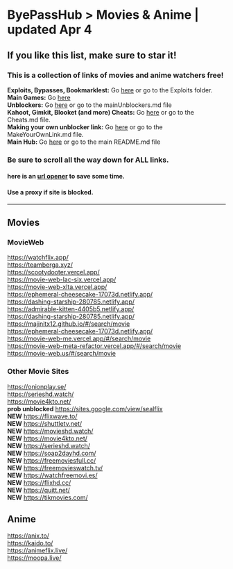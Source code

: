 # ByePassHub > Movies & Anime | updated Apr 4
## If you like this list, make sure to star it!
### This is a collection of links of movies and anime watchers **free**! 
**Exploits, Bypasses, Bookmarklest:** Go [here](https://github.com/wea-f/ByePassHub/tree/main/Exploits) or go to the Exploits folder. <br>
**Main Games:** Go [here](https://github.com/wea-f/ByePassHub/blob/main/Games.md) <br>
**Unblockers:** Go [here](https://github.com/wea-f/ByePassHub/blob/main/mainUnblockers.md) or go to the mainUnblockers.md file <br>
**Kahoot, Gimkit, Blooket (and more) Cheats:** Go [here](https://github.com/wea-f/ByePassHub//blob/main/Cheats.md) or go to the Cheats.md file. <br>
**Making your own unblocker link:** Go [here](https://github.com/wea-f/ByePassHub/blob/main/MakeYourOwnLink.md) or go to the MakeYourOwnLink.md file. <br>
**Main Hub:** Go [here](https://github.com/wea-f/ByePassHub/blob/main/README.md) or go to the main README.md file <br>

### Be sure to scroll all the way down for ALL links. 
  #### here is an [url opener](https://www.openallurls.com/) to save some time.
  #### Use a proxy if site is blocked.
---

## Movies
### MovieWeb
https://watchflix.app/   <br>
https://teamberga.xyz/ <br>
https://scootydooter.vercel.app/   <br>
https://movie-web-lac-six.vercel.app/ <br>
https://movie-web-xlta.vercel.app/ <br>
https://ephemeral-cheesecake-17073d.netlify.app/ <br>
https://dashing-starship-280785.netlify.app/ <br>
https://admirable-kitten-4405b5.netlify.app/ <br>
https://dashing-starship-280785.netlify.app/  <br>
https://majinitx12.github.io/#/search/movie <br>
https://ephemeral-cheesecake-17073d.netlify.app/ <br>
https://movie-web-me.vercel.app/#/search/movie<br>
https://movie-web-meta-refactor.vercel.app/#/search/movie <br>
https://movie-web.us/#/search/movie <br>
### Other Movie Sites
https://onionplay.se/ <br>
https://serieshd.watch/ <br>
https://movie4kto.net/  <br>
**prob unblocked** https://sites.google.com/view/sealflix <br>
**NEW** https://flixwave.to/  <br>
**NEW** https://shuttletv.net/ <br>
**NEW** https://movieshd.watch/ <br>
**NEW** https://movie4kto.net/ <br>
**NEW** https://serieshd.watch/ <br>
**NEW** https://soap2dayhd.com/  <br>
**NEW** https://freemoviesfull.cc/ <br>
**NEW** https://freemovieswatch.tv/  <br>
**NEW** https://watchfreemovi.es/  <br>
**NEW** https://flixhd.cc/  <br>
**NEW** https://quitt.net/ <br>
**NEW** https://tikmovies.com/ <br>

## Anime
https://anix.to/ <br>
https://kaido.to/  <br>
https://animeflix.live/ <br>
https://moopa.live/ <br> 
